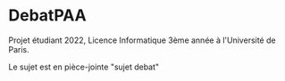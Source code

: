 # DebatPAA

Projet étudiant 2022, Licence Informatique 3ème année à l'Université de Paris.

Le sujet est en pièce-jointe "sujet debat"
